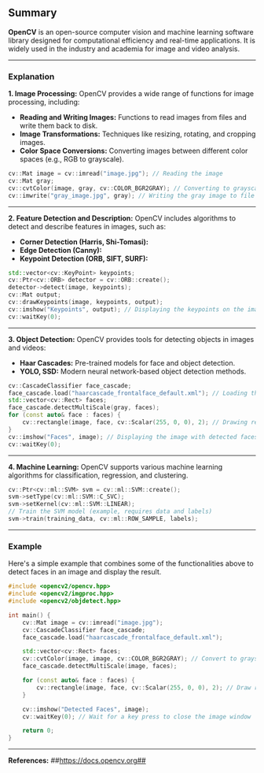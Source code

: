 ## Summary
**OpenCV** is an open-source computer vision and machine learning software library designed for computational efficiency and real-time applications. It is widely used in the industry and academia for image and video analysis.

---

### Explanation

**1. Image Processing:**
OpenCV provides a wide range of functions for image processing, including:
- **Reading and Writing Images:** Functions to read images from files and write them back to disk.
- **Image Transformations:** Techniques like resizing, rotating, and cropping images.
- **Color Space Conversions:** Converting images between different color spaces (e.g., RGB to grayscale).

```cpp
cv::Mat image = cv::imread("image.jpg"); // Reading the image
cv::Mat gray;
cv::cvtColor(image, gray, cv::COLOR_BGR2GRAY); // Converting to grayscale
cv::imwrite("gray_image.jpg", gray); // Writing the gray image to file
```

---

**2. Feature Detection and Description:**
OpenCV includes algorithms to detect and describe features in images, such as:
- **Corner Detection (Harris, Shi-Tomasi):**
- **Edge Detection (Canny):**
- **Keypoint Detection (ORB, SIFT, SURF):**

```cpp
std::vector<cv::KeyPoint> keypoints;
cv::Ptr<cv::ORB> detector = cv::ORB::create();
detector->detect(image, keypoints);
cv::Mat output;
cv::drawKeypoints(image, keypoints, output);
cv::imshow("Keypoints", output); // Displaying the keypoints on the image
cv::waitKey(0);
```

---

**3. Object Detection:**
OpenCV provides tools for detecting objects in images and videos:
- **Haar Cascades:** Pre-trained models for face and object detection.
- **YOLO, SSD:** Modern neural network-based object detection methods.

```cpp
cv::CascadeClassifier face_cascade;
face_cascade.load("haarcascade_frontalface_default.xml"); // Loading the pre-trained model
std::vector<cv::Rect> faces;
face_cascade.detectMultiScale(gray, faces);
for (const auto& face : faces) {
    cv::rectangle(image, face, cv::Scalar(255, 0, 0), 2); // Drawing rectangles around detected faces
}
cv::imshow("Faces", image); // Displaying the image with detected faces
cv::waitKey(0);
```

---

**4. Machine Learning:**
OpenCV supports various machine learning algorithms for classification, regression, and clustering.

```cpp
cv::Ptr<cv::ml::SVM> svm = cv::ml::SVM::create();
svm->setType(cv::ml::SVM::C_SVC);
svm->setKernel(cv::ml::SVM::LINEAR);
// Train the SVM model (example, requires data and labels)
svm->train(training_data, cv::ml::ROW_SAMPLE, labels);
```

---

### Example

Here's a simple example that combines some of the functionalities above to detect faces in an image and display the result.

```cpp
#include <opencv2/opencv.hpp>
#include <opencv2/imgproc.hpp>
#include <opencv2/objdetect.hpp>

int main() {
    cv::Mat image = cv::imread("image.jpg");
    cv::CascadeClassifier face_cascade;
    face_cascade.load("haarcascade_frontalface_default.xml");

    std::vector<cv::Rect> faces;
    cv::cvtColor(image, image, cv::COLOR_BGR2GRAY); // Convert to grayscale
    face_cascade.detectMultiScale(image, faces);

    for (const auto& face : faces) {
        cv::rectangle(image, face, cv::Scalar(255, 0, 0), 2); // Draw rectangle around each face
    }

    cv::imshow("Detected Faces", image);
    cv::waitKey(0); // Wait for a key press to close the image window

    return 0;
}
```

---

**References:** 
##https://docs.opencv.org##
